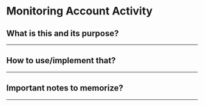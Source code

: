 # Monitoring Account Activity

## What is this and its purpose?

---

## How to use/implement that?

---

## Important notes to memorize?

---
